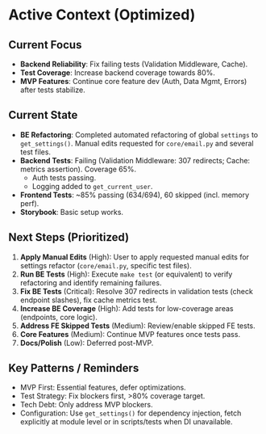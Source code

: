 # Active Context (Optimized)

## Current Focus
- **Backend Reliability**: Fix failing tests (Validation Middleware, Cache).
- **Test Coverage**: Increase backend coverage towards 80%.
- **MVP Features**: Continue core feature dev (Auth, Data Mgmt, Errors) after tests stabilize.

## Current State
- **BE Refactoring**: Completed automated refactoring of global `settings` to `get_settings()`. Manual edits requested for `core/email.py` and several test files.
- **Backend Tests**: Failing (Validation Middleware: 307 redirects; Cache: metrics assertion). Coverage 65%.
  - Auth tests passing.
  - Logging added to `get_current_user`.
- **Frontend Tests**: ~85% passing (634/694), 60 skipped (incl. memory perf).
- **Storybook**: Basic setup works.

## Next Steps (Prioritized)
1. **Apply Manual Edits** (High): User to apply requested manual edits for settings refactor (`core/email.py`, specific test files).
2. **Run BE Tests** (High): Execute `make test` (or equivalent) to verify refactoring and identify remaining failures.
3. **Fix BE Tests** (Critical): Resolve 307 redirects in validation tests (check endpoint slashes), fix cache metrics test.
4. **Increase BE Coverage** (High): Add tests for low-coverage areas (endpoints, core logic).
5. **Address FE Skipped Tests** (Medium): Review/enable skipped FE tests.
6. **Core Features** (Medium): Continue MVP features once tests pass.
7. **Docs/Polish** (Low): Deferred post-MVP.

## Key Patterns / Reminders
- MVP First: Essential features, defer optimizations.
- Test Strategy: Fix blockers first, >80% coverage target.
- Tech Debt: Only address MVP blockers.
- Configuration: Use `get_settings()` for dependency injection, fetch explicitly at module level or in scripts/tests when DI unavailable.